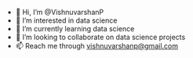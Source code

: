 - 👋 Hi, I’m @VishnuvarshanP
- 👀 I’m interested in data science
- 🌱 I’m currently learning data science
- 💞️ I’m looking to collaborate on data science projects
- 📫 Reach me through vishnuvarshanp@gmail.com

<!---
VishnuvarshanP/VishnuvarshanP is a ✨ special ✨ repository because its `README.md` (this file) appears on your GitHub profile.
You can click the Preview link to take a look at your changes.
--->
